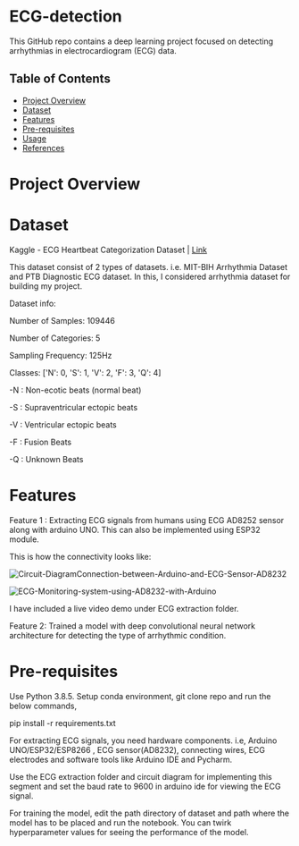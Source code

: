 # ECG-detection
This GitHub repo contains a deep learning project focused on detecting arrhythmias in electrocardiogram (ECG) data.

## Table of Contents

- [Project Overview](#project-overview)
- [Dataset](#dataset)
- [Features](#features)
- [Pre-requisites](#pre-requisites)
- [Usage](#usage)
- [References](#references)

# Project Overview



# Dataset
Kaggle - ECG Heartbeat Categorization Dataset | [Link](https://www.kaggle.com/datasets/shayanfazeli/heartbeat)

This dataset consist of 2 types of datasets. i.e. MIT-BIH Arrhythmia Dataset and PTB Diagnostic ECG dataset. In this, I considered arrhythmia dataset for building my project.

Dataset info:

Number of Samples: 109446

Number of Categories: 5

Sampling Frequency: 125Hz

Classes: ['N': 0, 'S': 1, 'V': 2, 'F': 3, 'Q': 4]

-N : Non-ecotic beats (normal beat)

-S : Supraventricular ectopic beats

-V : Ventricular ectopic beats

-F : Fusion Beats

-Q : Unknown Beats

# Features

Feature 1 :
  Extracting ECG signals from humans using ECG AD8252 sensor along with arduino UNO. This can also be implemented using ESP32 module.

  This is how the connectivity looks like:

  ![Circuit-DiagramConnection-between-Arduino-and-ECG-Sensor-AD8232](https://github.com/wothmag07/ECG-detection/assets/68963222/56134468-b1b8-4079-8053-2532c10189f9)

  ![ECG-Monitoring-system-using-AD8232-with-Arduino](https://github.com/wothmag07/ECG-detection/assets/68963222/be5ebba3-08c9-40d8-b8b5-2a7d766780c0)


  I have included a live video demo under ECG extraction folder.

Feature 2:
  Trained a model with deep convolutional neural network architecture for detecting the type of arrhythmic condition.


# Pre-requisites

Use Python 3.8.5. Setup conda environment, git clone repo and run the below commands,

pip install -r requirements.txt

For extracting ECG signals, you need hardware components. i.e, Arduino UNO/ESP32/ESP8266 , ECG sensor(AD8232), connecting wires, ECG electrodes and software tools like Arduino IDE and Pycharm.

Use the ECG extraction folder and circuit diagram for implementing this segment and set the baud rate to 9600 in arduino ide for viewing the ECG signal.

For training the model, edit the path directory of dataset and path where the model has to be placed and run the notebook. You can twirk hyperparameter values for seeing the performance of the model.





